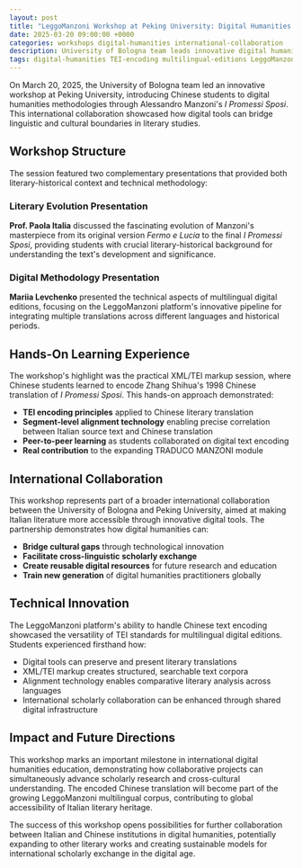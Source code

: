 ```yaml
---
layout: post
title: "LeggoManzoni Workshop at Peking University: Digital Humanities Meets Chinese Translation"
date: 2025-03-20 09:00:00 +0000
categories: workshops digital-humanities international-collaboration
description: University of Bologna team leads innovative digital humanities workshop at Peking University
tags: digital-humanities TEI-encoding multilingual-editions LeggoManzoni China international-collaboration
---
```


On March 20, 2025, the University of Bologna team led an innovative workshop at Peking University, introducing Chinese students to digital humanities methodologies through Alessandro Manzoni's *I Promessi Sposi*. This international collaboration showcased how digital tools can bridge linguistic and cultural boundaries in literary studies.

## Workshop Structure

The session featured two complementary presentations that provided both literary-historical context and technical methodology:

### Literary Evolution Presentation
**Prof. Paola Italia** discussed the fascinating evolution of Manzoni's masterpiece from its original version *Fermo e Lucia* to the final *I Promessi Sposi*, providing students with crucial literary-historical background for understanding the text's development and significance.

### Digital Methodology Presentation  
**Mariia Levchenko** presented the technical aspects of multilingual digital editions, focusing on the LeggoManzoni platform's innovative pipeline for integrating multiple translations across different languages and historical periods.

## Hands-On Learning Experience

The workshop's highlight was the practical XML/TEI markup session, where Chinese students learned to encode Zhang Shihua's 1998 Chinese translation of *I Promessi Sposi*. This hands-on approach demonstrated:

- **TEI encoding principles** applied to Chinese literary translation
- **Segment-level alignment technology** enabling precise correlation between Italian source text and Chinese translation
- **Peer-to-peer learning** as students collaborated on digital text encoding
- **Real contribution** to the expanding TRADUCO MANZONI module

## International Collaboration

This workshop represents part of a broader international collaboration between the University of Bologna and Peking University, aimed at making Italian literature more accessible through innovative digital tools. The partnership demonstrates how digital humanities can:

- **Bridge cultural gaps** through technological innovation
- **Facilitate cross-linguistic scholarly exchange**
- **Create reusable digital resources** for future research and education
- **Train new generation** of digital humanities practitioners globally

## Technical Innovation

The LeggoManzoni platform's ability to handle Chinese text encoding showcased the versatility of TEI standards for multilingual digital editions. Students experienced firsthand how:

- Digital tools can preserve and present literary translations
- XML/TEI markup creates structured, searchable text corpora
- Alignment technology enables comparative literary analysis across languages
- International scholarly collaboration can be enhanced through shared digital infrastructure

## Impact and Future Directions

This workshop marks an important milestone in international digital humanities education, demonstrating how collaborative projects can simultaneously advance scholarly research and cross-cultural understanding. The encoded Chinese translation will become part of the growing LeggoManzoni multilingual corpus, contributing to global accessibility of Italian literary heritage.

The success of this workshop opens possibilities for further collaboration between Italian and Chinese institutions in digital humanities, potentially expanding to other literary works and creating sustainable models for international scholarly exchange in the digital age.